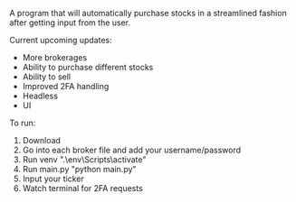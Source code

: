 A program that will automatically purchase stocks in a streamlined fashion after getting input from the user.

Current upcoming updates:
- More brokerages
- Ability to purchase different stocks
- Ability to sell
- Improved 2FA handling
- Headless
- UI

To run:

1. Download
2. Go into each broker file and add your username/password
3. Run venv ".\env\Scripts\activate"
4. Run main.py "python main.py"
5. Input your ticker
6. Watch terminal for 2FA requests

